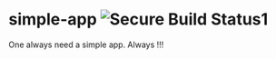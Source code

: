 # simple-app ![Secure Build Status1](https://9.47.224.46:8443/badge.svg)
One always need a simple app. Always !!!
